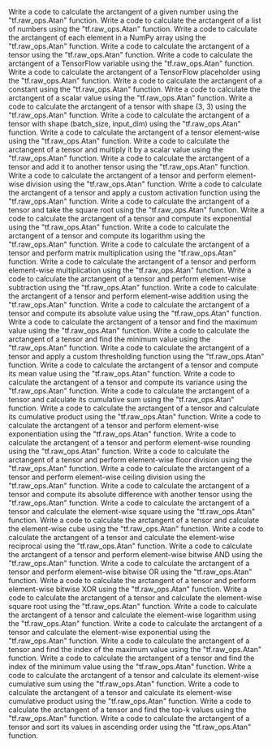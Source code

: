 Write a code to calculate the arctangent of a given number using the "tf.raw_ops.Atan" function.
Write a code to calculate the arctangent of a list of numbers using the "tf.raw_ops.Atan" function.
Write a code to calculate the arctangent of each element in a NumPy array using the "tf.raw_ops.Atan" function.
Write a code to calculate the arctangent of a tensor using the "tf.raw_ops.Atan" function.
Write a code to calculate the arctangent of a TensorFlow variable using the "tf.raw_ops.Atan" function.
Write a code to calculate the arctangent of a TensorFlow placeholder using the "tf.raw_ops.Atan" function.
Write a code to calculate the arctangent of a constant using the "tf.raw_ops.Atan" function.
Write a code to calculate the arctangent of a scalar value using the "tf.raw_ops.Atan" function.
Write a code to calculate the arctangent of a tensor with shape (3, 3) using the "tf.raw_ops.Atan" function.
Write a code to calculate the arctangent of a tensor with shape (batch_size, input_dim) using the "tf.raw_ops.Atan" function.
Write a code to calculate the arctangent of a tensor element-wise using the "tf.raw_ops.Atan" function.
Write a code to calculate the arctangent of a tensor and multiply it by a scalar value using the "tf.raw_ops.Atan" function.
Write a code to calculate the arctangent of a tensor and add it to another tensor using the "tf.raw_ops.Atan" function.
Write a code to calculate the arctangent of a tensor and perform element-wise division using the "tf.raw_ops.Atan" function.
Write a code to calculate the arctangent of a tensor and apply a custom activation function using the "tf.raw_ops.Atan" function.
Write a code to calculate the arctangent of a tensor and take the square root using the "tf.raw_ops.Atan" function.
Write a code to calculate the arctangent of a tensor and compute its exponential using the "tf.raw_ops.Atan" function.
Write a code to calculate the arctangent of a tensor and compute its logarithm using the "tf.raw_ops.Atan" function.
Write a code to calculate the arctangent of a tensor and perform matrix multiplication using the "tf.raw_ops.Atan" function.
Write a code to calculate the arctangent of a tensor and perform element-wise multiplication using the "tf.raw_ops.Atan" function.
Write a code to calculate the arctangent of a tensor and perform element-wise subtraction using the "tf.raw_ops.Atan" function.
Write a code to calculate the arctangent of a tensor and perform element-wise addition using the "tf.raw_ops.Atan" function.
Write a code to calculate the arctangent of a tensor and compute its absolute value using the "tf.raw_ops.Atan" function.
Write a code to calculate the arctangent of a tensor and find the maximum value using the "tf.raw_ops.Atan" function.
Write a code to calculate the arctangent of a tensor and find the minimum value using the "tf.raw_ops.Atan" function.
Write a code to calculate the arctangent of a tensor and apply a custom thresholding function using the "tf.raw_ops.Atan" function.
Write a code to calculate the arctangent of a tensor and compute its mean value using the "tf.raw_ops.Atan" function.
Write a code to calculate the arctangent of a tensor and compute its variance using the "tf.raw_ops.Atan" function.
Write a code to calculate the arctangent of a tensor and calculate its cumulative sum using the "tf.raw_ops.Atan" function.
Write a code to calculate the arctangent of a tensor and calculate its cumulative product using the "tf.raw_ops.Atan" function.
Write a code to calculate the arctangent of a tensor and perform element-wise exponentiation using the "tf.raw_ops.Atan" function.
Write a code to calculate the arctangent of a tensor and perform element-wise rounding using the "tf.raw_ops.Atan" function.
Write a code to calculate the arctangent of a tensor and perform element-wise floor division using the "tf.raw_ops.Atan" function.
Write a code to calculate the arctangent of a tensor and perform element-wise ceiling division using the "tf.raw_ops.Atan" function.
Write a code to calculate the arctangent of a tensor and compute its absolute difference with another tensor using the "tf.raw_ops.Atan" function.
Write a code to calculate the arctangent of a tensor and calculate the element-wise square using the "tf.raw_ops.Atan" function.
Write a code to calculate the arctangent of a tensor and calculate the element-wise cube using the "tf.raw_ops.Atan" function.
Write a code to calculate the arctangent of a tensor and calculate the element-wise reciprocal using the "tf.raw_ops.Atan" function.
Write a code to calculate the arctangent of a tensor and perform element-wise bitwise AND using the "tf.raw_ops.Atan" function.
Write a code to calculate the arctangent of a tensor and perform element-wise bitwise OR using the "tf.raw_ops.Atan" function.
Write a code to calculate the arctangent of a tensor and perform element-wise bitwise XOR using the "tf.raw_ops.Atan" function.
Write a code to calculate the arctangent of a tensor and calculate the element-wise square root using the "tf.raw_ops.Atan" function.
Write a code to calculate the arctangent of a tensor and calculate the element-wise logarithm using the "tf.raw_ops.Atan" function.
Write a code to calculate the arctangent of a tensor and calculate the element-wise exponential using the "tf.raw_ops.Atan" function.
Write a code to calculate the arctangent of a tensor and find the index of the maximum value using the "tf.raw_ops.Atan" function.
Write a code to calculate the arctangent of a tensor and find the index of the minimum value using the "tf.raw_ops.Atan" function.
Write a code to calculate the arctangent of a tensor and calculate its element-wise cumulative sum using the "tf.raw_ops.Atan" function.
Write a code to calculate the arctangent of a tensor and calculate its element-wise cumulative product using the "tf.raw_ops.Atan" function.
Write a code to calculate the arctangent of a tensor and find the top-k values using the "tf.raw_ops.Atan" function.
Write a code to calculate the arctangent of a tensor and sort its values in ascending order using the "tf.raw_ops.Atan" function.